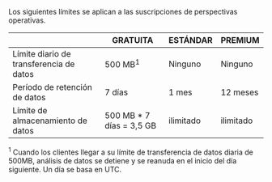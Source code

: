 <properties
   pageTitle="Tabla de límites de perspectivas operativa"
   description="Describe los límites de sistema de perspectivas operativas."
   services="operational-insights"
   documentationCenter="NA"
   authors="bandersmsft"
   manager="jwhit"
   editor="" />
<tags
   ms.service="operational-insights"
   ms.devlang="NA"
   ms.topic="article"
   ms.tgt_pltfrm="NA"
   ms.workload="TBD"
   ms.date="07/01/2015"
   ms.author="banders" />


Los siguientes límites se aplican a las suscripciones de perspectivas operativas.


|   |GRATUITA|ESTÁNDAR|PREMIUM|
|---|---|---|---|
|Límite diario de transferencia de datos|500 MB<sup>1</sup>|Ninguno|Ninguno|
|Período de retención de datos|7 días|1 mes|12 meses|
|Límite de almacenamiento de datos|500 MB * 7 días = 3,5 GB|ilimitado|ilimitado|


<sup>1</sup> Cuando los clientes llegar a su límite de transferencia de datos diaria de 500MB, análisis de datos se detiene y se reanuda en el inicio del día siguiente. Un día se basa en UTC.
